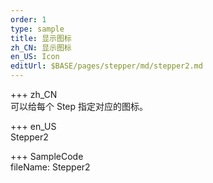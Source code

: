 ```yaml
---
order: 1
type: sample
title: 显示图标
zh_CN: 显示图标
en_US: Icon
editUrl: $BASE/pages/stepper/md/stepper2.md
---
```


+++ zh_CN  
可以给每个 Step 指定对应的图标。

+++ en_US  
Stepper2

+++ SampleCode  
fileName: Stepper2
